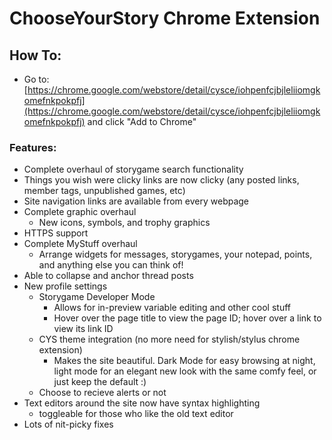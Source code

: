 # ChooseYourStory Chrome Extension

## How To:

- Go to: [https://chrome.google.com/webstore/detail/cysce/iohpenfcjbjleliiomgkomefnkpokpfj](https://chrome.google.com/webstore/detail/cysce/iohpenfcjbjleliiomgkomefnkpokpfj) and click "Add to Chrome"

### Features:

+ Complete overhaul of storygame search functionality
+ Things you wish were clicky links are now clicky (any posted links, member tags, unpublished games, etc)
+ Site navigation links are available from every webpage
+ Complete graphic overhaul
	- New icons, symbols, and trophy graphics
+ HTTPS support
+ Complete MyStuff overhaul
	+ Arrange widgets for messages, storygames, your notepad, points, and anything else you can think of!
+ Able to collapse and anchor thread posts
+ New profile settings
	+ Storygame Developer Mode
		- Allows for in-preview variable editing and other cool stuff
		- Hover over the page title to view the page ID; hover over a link to view its link ID
	+ CYS theme integration (no more need for stylish/stylus chrome extension)
		- Makes the site beautiful. Dark Mode for easy browsing at night, light mode for an elegant new look with the same comfy feel, or just keep the default :)
	+ Choose to recieve alerts or not
+ Text editors around the site now have syntax highlighting
	- toggleable for those who like the old text editor
+ Lots of nit-picky fixes
